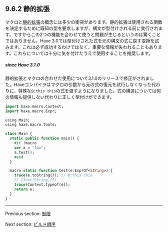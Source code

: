 ## 9.6.2 静的拡張

マクロと[静的拡張](lf-static-extension.md)の概念には多少の衝突があります。静的拡張は使用される関数を決定するために既知の型を要求しますが、構文が型付けされる前に実行されます。ですからこの2つの機能を合わせて使うと問題が生じるというのは驚くことではありません。Haxe 3.0では型付けされた式を元の構文の式に戻す変換を試みます。これは必ず成功するわけではなく、重要な情報が失われることもあります。これらについては十分に気を付けたうえで使用することを推奨します。

##### since Haxe 3.1.0

静的拡張とマクロの合わせた使用について3.1.0のリリースで修正がされました。Haxeコンパイラはマクロの引数から元の式の復元を試行しなくなった代わりに、特殊な`@:this this`の式を渡すようになりました。式の構造については何の情報も提供しない代わりに正しく型付けができます。

```haxe
import haxe.macro.Context;
import haxe.macro.Expr;

using Main;
using haxe.macro.Tools;

class Main {
  static public function main() {
    #if !macro
    var a = "foo";
    a.test();
    #end
  }

  macro static function test(e:ExprOf<String>) {
    trace(e.toString()); // @:this this
    // TInst(String,[])
    trace(Context.typeof(e));
    return e;
  }
}
```

---

Previous section: [制限](macro-limitations.md)

Next section: [ビルド順序](macro-limitations-build-order.md)